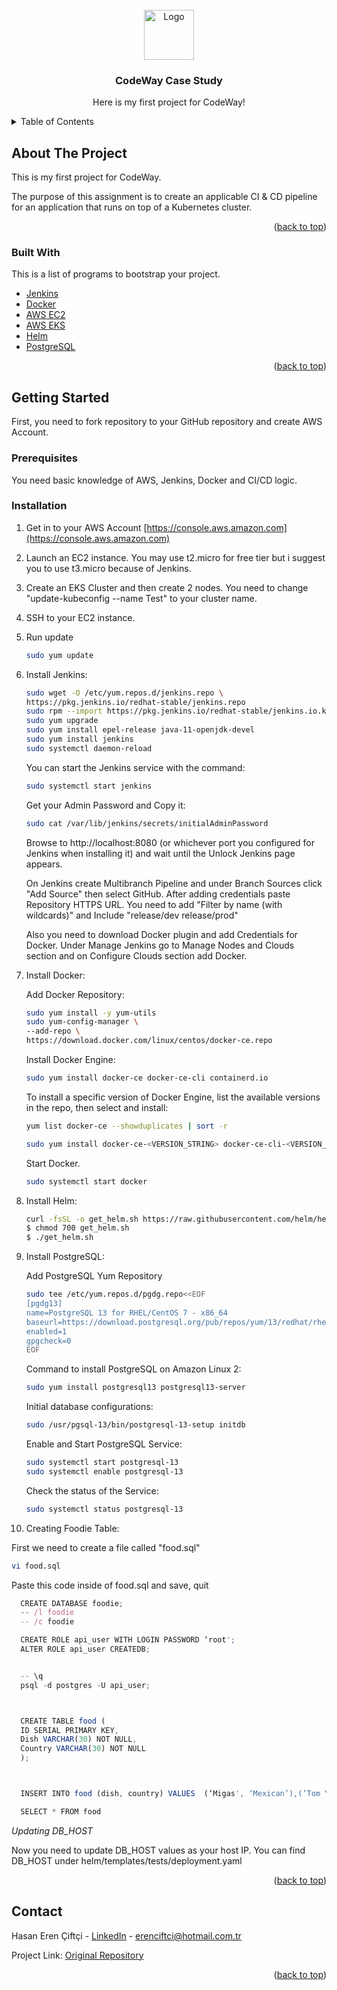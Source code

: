 <div id="top"></div>
<!-- PROJECT LOGO -->
<br />
<div align="center">
  <a href="https://github.com/Herenn/Node_API">
    <img src="https://raw.githubusercontent.com/othneildrew/Best-README-Template/master/images/logo.png" alt="Logo" width="80" height="80">
  </a>

  <h3 align="center">CodeWay Case Study</h3>

  <p align="center">
    Here is my first project for CodeWay!
    <br />
  </p>
</div>



<!-- TABLE OF CONTENTS -->
<details>
  <summary>Table of Contents</summary>
  <ol>
    <li>
      <a href="#about-the-project">About The Project</a>
      <ul>
        <li><a href="#built-with">Built With</a></li>
      </ul>
    </li>
    <li>
      <a href="#getting-started">Getting Started</a>
      <ul>
        <li><a href="#prerequisites">Prerequisites</a></li>
        <li><a href="#installation">Installation</a></li>
      </ul>
    </li>
    <li><a href="#contact">Contact</a></li>
    <li><a href="#acknowledgments">Acknowledgments</a></li>
  </ol>
</details>



<!-- ABOUT THE PROJECT -->
## About The Project

This is my first project for CodeWay. 

The purpose of this assignment is to create an applicable CI & CD pipeline
for an application that runs on top of a Kubernetes cluster.


<p align="right">(<a href="#top">back to top</a>)</p>



### Built With

This is a list of programs to bootstrap your project.

* [Jenkins](https://www.jenkins.io/)
* [Docker](https://www.docker.com/)
* [AWS EC2](https://aws.amazon.com/ec2/)
* [AWS EKS](https://aws.amazon.com/eks/)
* [Helm](https://helm.sh/)
* [PostgreSQL](https://www.postgresql.org/)

<p align="right">(<a href="#top">back to top</a>)</p>



<!-- GETTING STARTED -->
## Getting Started

First, you need to fork repository to your GitHub repository and create AWS Account.

### Prerequisites

You need basic knowledge of AWS, Jenkins, Docker and CI/CD logic.

### Installation


1. Get in to your AWS Account [https://console.aws.amazon.com](https://console.aws.amazon.com)
2. Launch an EC2 instance. You may use t2.micro for free tier but i suggest you to use t3.micro because of Jenkins.
3. Create an EKS Cluster and then create 2 nodes. You need to change "update-kubeconfig --name Test" to your cluster name.
4. SSH to your EC2 instance.
5. Run update
   ```sh
   sudo yum update
   ```
5. Install Jenkins:
    ```sh
    sudo wget -O /etc/yum.repos.d/jenkins.repo \
    https://pkg.jenkins.io/redhat-stable/jenkins.repo
    sudo rpm --import https://pkg.jenkins.io/redhat-stable/jenkins.io.key
    sudo yum upgrade
    sudo yum install epel-release java-11-openjdk-devel
    sudo yum install jenkins
    sudo systemctl daemon-reload
    ```
    You can start the Jenkins service with the command:
    ```sh
    sudo systemctl start jenkins
    ```
    Get your Admin Password and Copy it:
    ```sh
    sudo cat /var/lib/jenkins/secrets/initialAdminPassword
    ```
    Browse to http://localhost:8080 (or whichever port you configured for Jenkins when installing it) and wait until the Unlock Jenkins page appears.

    On Jenkins create Multibranch Pipeline and under Branch Sources click "Add Source" then select GitHub.
    After adding credentials paste Repository HTTPS URL.
    You need to add "Filter by name (with wildcards)" and Include "release/dev release/prod"

    Also you need to download Docker plugin and add Credentials for Docker.
    Under Manage Jenkins go to Manage Nodes and Clouds section and on Configure Clouds section add Docker.

6. Install Docker:

    Add Docker Repository:
    ```sh
    sudo yum install -y yum-utils
    sudo yum-config-manager \
    --add-repo \
    https://download.docker.com/linux/centos/docker-ce.repo
    ```

    Install Docker Engine:
    ```sh
    sudo yum install docker-ce docker-ce-cli containerd.io 
    ```

    To install a specific version of Docker Engine, list the available versions in the repo, then select and install:
    ```sh
    yum list docker-ce --showduplicates | sort -r
    ```
    ```sh
    sudo yum install docker-ce-<VERSION_STRING> docker-ce-cli-<VERSION_STRING> containerd.io
    ```

    Start Docker.
    ```sh
    sudo systemctl start docker
    ```

7. Install Helm:

    ```sh
    curl -fsSL -o get_helm.sh https://raw.githubusercontent.com/helm/helm/main/scripts/get-helm-3
    $ chmod 700 get_helm.sh
    $ ./get_helm.sh
    ```

8. Install PostgreSQL:

    Add PostgreSQL Yum Repository
    ```sh
    sudo tee /etc/yum.repos.d/pgdg.repo<<EOF
    [pgdg13]
    name=PostgreSQL 13 for RHEL/CentOS 7 - x86_64
    baseurl=https://download.postgresql.org/pub/repos/yum/13/redhat/rhel-7-x86_64
    enabled=1
    gpgcheck=0
    EOF
    ```

    Command to install PostgreSQL on Amazon Linux 2:
    ```sh
    sudo yum install postgresql13 postgresql13-server
    ```

    Initial database configurations:

    ```sh
    sudo /usr/pgsql-13/bin/postgresql-13-setup initdb
    ```

    Enable and Start PostgreSQL Service:
    ```sh
    sudo systemctl start postgresql-13
    sudo systemctl enable postgresql-13
    ```

    Check the status of the Service:
    ```sh
    sudo systemctl status postgresql-13
    ```

9. Creating Foodie Table:

  First we need to create a file called "food.sql"
  ```sh
  vi food.sql
  ```

  Paste this code inside of food.sql and save, quit

  ```js
    CREATE DATABASE foodie;
    -- /l foodie
    -- /c foodie

    CREATE ROLE api_user WITH LOGIN PASSWORD ‘root';
    ALTER ROLE api_user CREATEDB;


    -- \q
    psql -d postgres -U api_user;



    CREATE TABLE food (
    ID SERIAL PRIMARY KEY,
    Dish VARCHAR(30) NOT NULL,
    Country VARCHAR(30) NOT NULL
    );



    INSERT INTO food (dish, country) VALUES  (‘Migas', ‘Mexican’),(’Tom Yam', ’Thai’);

    SELECT * FROM food
  ```


*Updating DB_HOST*

Now you need to update DB_HOST values as your host IP. You can find DB_HOST under helm/templates/tests/deployment.yaml

<p align="right">(<a href="#top">back to top</a>)</p>


<!-- CONTACT -->
## Contact

Hasan Eren Çiftçi - [LinkedIn](https://www.linkedin.com/in/hasanerenciftci/) - erenciftci@hotmail.com.tr

Project Link: [Original Repository](https://github.com/Herenn/Node_API)

<p align="right">(<a href="#top">back to top</a>)</p>